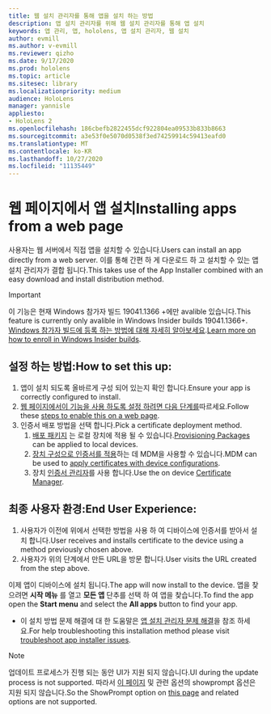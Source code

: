 ```yaml
---
title: 웹 설치 관리자를 통해 앱을 설치 하는 방법
description: 앱 설치 관리자를 위해 웹 설치 관리자를 통해 앱 설치
keywords: 앱 관리, 앱, hololens, 앱 설치 관리자, 웹 설치
author: evmill
ms.author: v-evmill
ms.reviewer: qizho
ms.date: 9/17/2020
ms.prod: hololens
ms.topic: article
ms.sitesec: library
ms.localizationpriority: medium
audience: HoloLens
manager: yannisle
appliesto:
- HoloLens 2
ms.openlocfilehash: 186cbefb2822455dcf922804ea09533b833b8663
ms.sourcegitcommit: a3e53f0e5070d0538f3ed74259914c59413eafd0
ms.translationtype: MT
ms.contentlocale: ko-KR
ms.lasthandoff: 10/27/2020
ms.locfileid: "11135449"
---
```

# <span data-ttu-id="dc57b-104">웹 페이지에서 앱 설치</span><span class="sxs-lookup"><span data-stu-id="dc57b-104">Installing apps from a web page</span></span>

<span data-ttu-id="dc57b-105">사용자는 웹 서버에서 직접 앱을 설치할 수 있습니다.</span><span class="sxs-lookup"><span data-stu-id="dc57b-105">Users can install an app directly from a web server.</span></span> <span data-ttu-id="dc57b-106">이를 통해 간편 하 게 다운로드 하 고 설치할 수 있는 앱 설치 관리자가 결합 됩니다.</span><span class="sxs-lookup"><span data-stu-id="dc57b-106">This takes use of the App Installer combined with an easy download and install distribution method.</span></span> 

> [!IMPORTANT]
> <span data-ttu-id="dc57b-107">이 기능은 현재 Windows 참가자 빌드 19041.1366 +에만 avalible 있습니다.</span><span class="sxs-lookup"><span data-stu-id="dc57b-107">This feature is currently only avalible in Windows Insider builds 19041.1366+.</span></span> <span data-ttu-id="dc57b-108">[Windows 참가자 빌드에 등록 하는 방법에 대해 자세히 알아보세요](hololens-insider.md).</span><span class="sxs-lookup"><span data-stu-id="dc57b-108">[Learn more on how to enroll in Windows Insider builds](hololens-insider.md).</span></span>

## <span data-ttu-id="dc57b-109">설정 하는 방법:</span><span class="sxs-lookup"><span data-stu-id="dc57b-109">How to set this up:</span></span>
1.  <span data-ttu-id="dc57b-110">앱이 설치 되도록 올바르게 구성 되어 있는지 확인 합니다.</span><span class="sxs-lookup"><span data-stu-id="dc57b-110">Ensure your app is correctly configured to install.</span></span>
1.  <span data-ttu-id="dc57b-111">[웹 페이지에서이 기능을 사용 하도록 설정 하려면 다음 단계를](https://docs.microsoft.com/windows/msix/app-installer/installing-windows10-apps-web#how-to-enable-this-on-a-webpage)따르세요.</span><span class="sxs-lookup"><span data-stu-id="dc57b-111">Follow these [steps to enable this on a web page](https://docs.microsoft.com/windows/msix/app-installer/installing-windows10-apps-web#how-to-enable-this-on-a-webpage).</span></span> 
1.  <span data-ttu-id="dc57b-112">인증서 배포 방법을 선택 합니다.</span><span class="sxs-lookup"><span data-stu-id="dc57b-112">Pick a certificate deployment method.</span></span> 
    1.  <span data-ttu-id="dc57b-113">[배포 패키지](hololens-provisioning.md) 는 로컬 장치에 적용 될 수 있습니다.</span><span class="sxs-lookup"><span data-stu-id="dc57b-113">[Provisioning Packages](hololens-provisioning.md) can be applied to local devices.</span></span>
    1.  <span data-ttu-id="dc57b-114">[장치 구성으로 인증서를 적용](https://docs.microsoft.com/mem/intune/protect/certificates-configure)하는 데 MDM을 사용할 수 있습니다.</span><span class="sxs-lookup"><span data-stu-id="dc57b-114">MDM can be used to [apply certificates with device configurations](https://docs.microsoft.com/mem/intune/protect/certificates-configure).</span></span>
    1.  <span data-ttu-id="dc57b-115">장치 [인증서 관리자](hololens-insider.md#certificate-manager)를 사용 합니다.</span><span class="sxs-lookup"><span data-stu-id="dc57b-115">Use the on device [Certificate Manager](hololens-insider.md#certificate-manager).</span></span> 

## <span data-ttu-id="dc57b-116">최종 사용자 환경:</span><span class="sxs-lookup"><span data-stu-id="dc57b-116">End User Experience:</span></span>
1.  <span data-ttu-id="dc57b-117">사용자가 이전에 위에서 선택한 방법을 사용 하 여 디바이스에 인증서를 받아서 설치 합니다.</span><span class="sxs-lookup"><span data-stu-id="dc57b-117">User receives and installs certificate to the device using a method previously chosen above.</span></span> 
1.  <span data-ttu-id="dc57b-118">사용자가 위의 단계에서 만든 URL을 방문 합니다.</span><span class="sxs-lookup"><span data-stu-id="dc57b-118">User visits the URL created from the step above.</span></span>

<span data-ttu-id="dc57b-119">이제 앱이 디바이스에 설치 됩니다.</span><span class="sxs-lookup"><span data-stu-id="dc57b-119">The app will now install to the device.</span></span> <span data-ttu-id="dc57b-120">앱을 찾으려면 **시작 메뉴** 를 열고 **모든 앱** 단추를 선택 하 여 앱을 찾습니다.</span><span class="sxs-lookup"><span data-stu-id="dc57b-120">To find the app open the **Start menu** and select the **All apps** button to find your app.</span></span> 

-   <span data-ttu-id="dc57b-121">이 설치 방법 문제 해결에 대 한 도움말은 [앱 설치 관리자 문제 해결](https://docs.microsoft.com/windows/msix/app-installer/troubleshoot-appinstaller-issues)을 참조 하세요.</span><span class="sxs-lookup"><span data-stu-id="dc57b-121">For help troubleshooting this installation method please visit [troubleshoot app installer issues](https://docs.microsoft.com/windows/msix/app-installer/troubleshoot-appinstaller-issues).</span></span> 

> [!NOTE]
> <span data-ttu-id="dc57b-122">업데이트 프로세스가 진행 되는 동안 UI가 지원 되지 않습니다.</span><span class="sxs-lookup"><span data-stu-id="dc57b-122">UI during the update process is not supported.</span></span> <span data-ttu-id="dc57b-123">따라서 [이 페이지](https://docs.microsoft.com/windows/msix/app-installer/update-settings) 및 관련 옵션의 showprompt 옵션은 지원 되지 않습니다.</span><span class="sxs-lookup"><span data-stu-id="dc57b-123">So the ShowPrompt option on [this page](https://docs.microsoft.com/windows/msix/app-installer/update-settings) and related options are not supported.</span></span>

